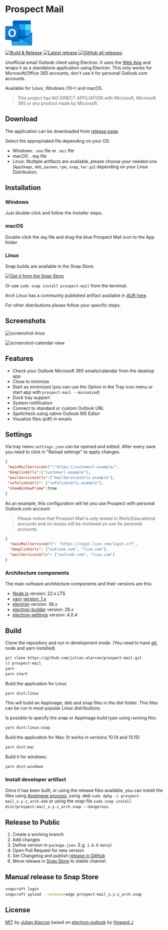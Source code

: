 # Prospect Mail

<img src="build/icon.png" alt="logo" height="80" align="center" />

[![Build & Release](https://github.com/julian-alarcon/prospect-mail/actions/workflows/build-release.yml/badge.svg)](https://github.com/julian-alarcon/prospect-mail/actions/workflows/build-release.yml)
[![Latest release](https://img.shields.io/github/v/release/julian-alarcon/prospect-mail)](https://github.com/julian-alarcon/prospect-mail/releases/latest)
[![GitHub all releases](https://img.shields.io/github/downloads/julian-alarcon/prospect-mail/total)](https://github.com/julian-alarcon/prospect-mail/releases)

Unofficial email Outlook client using Electron. It uses the
[Web App](https://www.microsoft.com/en-us/microsoft-365/outlook/web-email-login-for-outlook)
and wraps it as a standalone application using Electron. This only works for
Microsoft/Office 365 accounts, don't use it for personal Outlook.com accounts.

Available for Linux, Windows (10+) and macOS.

> This project has NO DIRECT AFFILIATION with Microsoft, Microsoft 365 or any
> product made by Microsoft.

## Download

The application can be downloaded from [release page](https://github.com/julian-alarcon/prospect-mail/releases).

Select the appropriated file depending on your OS:

- Windows: `.exe` file or `.msi` file
- macOS: `.dmg` file
- Linux: Multiple artifacts are available, please choose your needed one
(`AppImage`, `deb`, `pacman`, `rpm`, `snap`, `tar.gz`) depending on your Linux
Distribution.

## Installation

### Windows

Just double-click and follow the Installer steps.

### macOS

Double-click the `dmg` file and drag the blue Prospect Mail icon to the App
folder

### Linux

Snap builds are available in the Snap Store.

[![Get it from the Snap Store](https://snapcraft.io/static/images/badges/en/snap-store-black.svg)](https://snapcraft.io/prospect-mail)

Or use `sudo snap install prospect-mail` from the terminal.

Arch Linux has a community published artifact available in
[AUR here](https://aur.archlinux.org/packages/prospect-mail-bin/).

For other distributions please follow your specific steps.

## Screenshots

![screenshot-linux](misc/prospect-mail.png)

![screenshot-calendar-view](misc/calendar-view.png)

## Features

- Check your Outlook Microsoft 365 emails/calendar from the desktop app
- Close to minimize
- Start as minimized (you can use the Option in the Tray icon menu or start app
with `prospect-mail --minimized`)
- Dock tray support
- System notification
- Connect to standard or custom Outlook URL
- Spellcheck using native Outlook MS Editor
- Visualize files (pdf) in emails

## Settings

Via tray menu `settings.json` can be opened and edited. After every save you
need to click in "Reload settings" to apply changes.

```json
{
 "mainMailServiceUrl":"https://customurl.example/",
 "deeplinkUrls":["customurl.example"],
 "mailServicesUrls":["mailServicesUrls.example"],
 "safelinksUrls": ["safelinksUrls.example"],
 "showWindowFrame":true
}
```

As an example, this configuration will let you use Prospect with personal
Outlook.com account:

> Please notice that Prospect Mail is only tested in Work/Educational accounts
> and no issues will be reviewed on use for personal accounts.

```json
{
  "mainMailServiceUrl": "https://login.live.com/login.srf",
  "deeplinkUrls": ["outlook.com", "live.com"],
  "mailServicesUrls": ["outlook.com", "live.com"]
}
```

### Architecture components

The main software architecture components and their versions are this:

- [Node.js](https://nodejs.org/en/about/previous-releases#release-schedule)
version: 22.x LTS
- [yarn](https://classic.yarnpkg.com/en/docs) [version: 1.x](https://www.electron.build/index.html#installation)
- [electron](https://www.electronjs.org/docs/latest/tutorial/electron-timelines)
version: 36.x
- [electron-builder](https://www.electron.build/) version: 26.x
- [electron-settings](https://github.com/nathanbuchar/electron-settings)
  version: 4.0.4

## Build

Clone the repository and run in development mode.
(You need to have [git](https://git-scm.com/), node and yarn installed)

```sh
git clone https://github.com/julian-alarcon/prospect-mail.git
cd prospect-mail
yarn
yarn start
```

Build the application for Linux

```sh
yarn dist:linux
```

This will build an AppImage, deb and snap files in the dist folder. This files
can be run in most popular Linux distributions.

Is possible to specify the snap or AppImage build type using running this:

```sh
yarn dist:linux:snap
```

Build the application for Mac (It works in versions 10.14 and 10.15)

```sh
yarn dist:mac
```

Build it for windows:

```sh
yarn dist:windows
```

### Install developer artifact

Once it has been built, or using the release files available, you can install the
files using [AppImage process](https://docs.appimage.org/user-guide/faq.html#question-how-do-i-run-an-appimage),
using .deb `sudo dpkg -i prospect-mail_x.y.z_arch.deb` or using the snap
file `sudo snap install dist/prospect-mail_x.y.z_arch.snap --dangerous`.

## Release to Public

1. Create a working branch
1. Add changes
1. Define version in `package.json`. E.g. `1.0.0-beta2`
1. Open Pull Request for new version
1. Set Changelog and publish [release in GitHub](https://github.com/julian-alarcon/prospect-mail/releases/)
1. Move release in [Snap Store](https://snapcraft.io/prospect-mail/releases) to
stable channel

## Manual release to Snap Store

```sh
snapcraft login
snapcraft upload --release=edge prospect-mail_x.y.z_arch.snap
```

## License

[MIT](https://github.com/julian-alarcon/prospect-mail/blob/master/LICENSE) by
[Julian Alarcon](https://desentropia.com) based on
[electron-outlook](https://github.com/eNkru/electron-outlook) by
[Howard J](https://enkru.github.io/)
